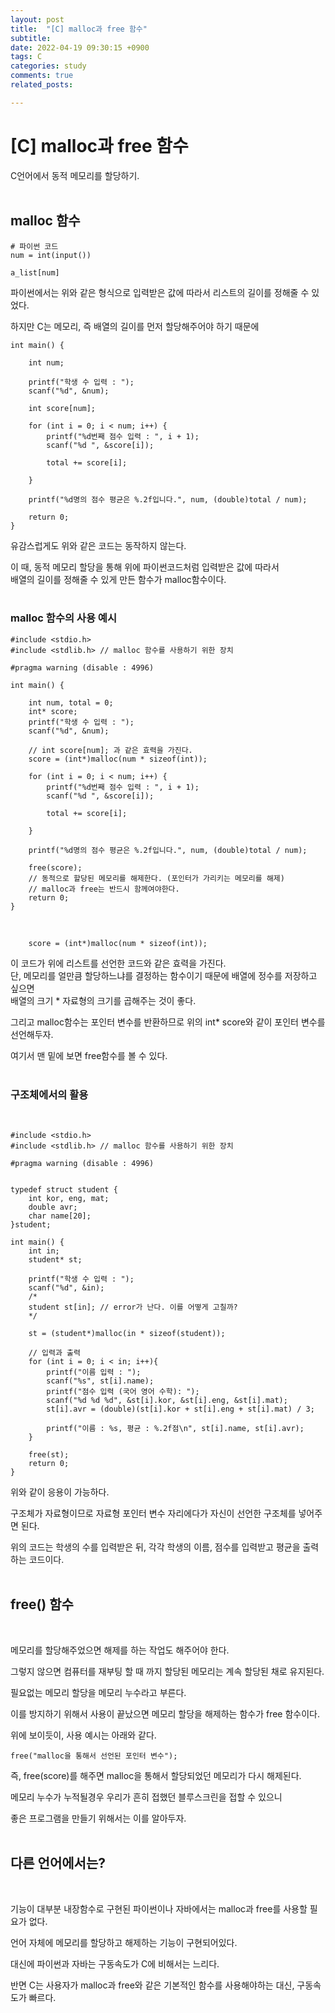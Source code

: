 ```yaml
---
layout: post
title:  "[C] malloc과 free 함수"
subtitle:
date: 2022-04-19 09:30:15 +0900
tags: C
categories: study
comments: true
related_posts:

---
```


# [C] malloc과 free 함수<Br/>

C언어에서 동적 메모리를 할당하기.<br/>
<br/>

## malloc 함수<br/>

```
# 파이썬 코드
num = int(input())

a_list[num]
```

파이썬에서는 위와 같은 형식으로 입력받은 값에 따라서 리스트의 길이를 정해줄 수 있었다.<br/>

하지만 C는 메모리, 즉 배열의 길이를 먼저 할당해주어야 하기 때문에<br/>

```
int main() {

    int num;

    printf("학생 수 입력 : ");
    scanf("%d", &num);

    int score[num];

    for (int i = 0; i < num; i++) {
        printf("%d번째 점수 입력 : ", i + 1);
        scanf("%d ", &score[i]);

        total += score[i];
        
    }

    printf("%d명의 점수 평균은 %.2f입니다.", num, (double)total / num);

    return 0;
}
```

유감스럽게도 위와 같은 코드는 동작하지 않는다.<br/>

이 때, 동적 메모리 할당을 통해 위에 파이썬코드처럼 입력받은 값에 따라서<br/>
배열의 길이를 정해줄 수 있게 만든 함수가 malloc함수이다.<br/>
<br/>

### malloc 함수의 사용 예시<br/>

```
#include <stdio.h>
#include <stdlib.h> // malloc 함수를 사용하기 위한 장치

#pragma warning (disable : 4996)

int main() {

    int num, total = 0;
    int* score;
    printf("학생 수 입력 : ");
    scanf("%d", &num);

    // int score[num]; 과 같은 효력을 가진다.
    score = (int*)malloc(num * sizeof(int));

    for (int i = 0; i < num; i++) {
        printf("%d번째 점수 입력 : ", i + 1);
        scanf("%d ", &score[i]);

        total += score[i];
        
    }

    printf("%d명의 점수 평균은 %.2f입니다.", num, (double)total / num);
    
    free(score);
    // 동적으로 할당된 메모리를 해제한다. (포인터가 가리키는 메모리를 해제)
    // malloc과 free는 반드시 함께여야한다.
    return 0;
}
```

<br/>

```
    score = (int*)malloc(num * sizeof(int));
```
이 코드가 위에 리스트를 선언한 코드와 같은 효력을 가진다.<br/>
단, 메모리를 얼만큼 할당하느냐를 결정하는 함수이기 때문에 배열에 정수를 저장하고 싶으면<br/>
배열의 크기 * 자료형의 크기를 곱해주는 것이 좋다.<br/>

그리고 malloc함수는 포인터 변수를 반환하므로 위의 int* score와 같이 포인터 변수를 선언해두자.<br/>

여기서 맨 밑에 보면 free함수를 볼 수 있다.<br/>
<br/>

### 구조체에서의 활용<br/>
<br/>

```
#include <stdio.h>
#include <stdlib.h> // malloc 함수를 사용하기 위한 장치

#pragma warning (disable : 4996)


typedef struct student {
    int kor, eng, mat;
    double avr;
    char name[20];
}student;

int main() {
    int in;
    student* st;

    printf("학생 수 입력 : ");
    scanf("%d", &in);
    /*
    student st[in]; // error가 난다. 이를 어떻게 고칠까?
    */

    st = (student*)malloc(in * sizeof(student));

    // 입력과 출력
    for (int i = 0; i < in; i++){
        printf("이름 입력 : ");
        scanf("%s", st[i].name);
        printf("점수 입력 (국어 영어 수학): ");
        scanf("%d %d %d", &st[i].kor, &st[i].eng, &st[i].mat);
        st[i].avr = (double)(st[i].kor + st[i].eng + st[i].mat) / 3;

        printf("이름 : %s, 평균 : %.2f점\n", st[i].name, st[i].avr);
    }
    
    free(st);
    return 0;
}
```
위와 같이 응용이 가능하다.<br/>

구조체가 자료형이므로 자료형 포인터 변수 자리에다가 자신이 선언한 구조체를 넣어주면 된다.<br/>

위의 코드는 학생의 수를 입력받은 뒤, 각각 학생의 이름, 점수를 입력받고 평균을 출력하는 코드이다.<br/>
<br/>

## free() 함수<br/>
<br/>

메모리를 할당해주었으면 해제를 하는 작업도 해주어야 한다.<br/>

그렇지 않으면 컴퓨터를 재부팅 할 때 까지 할당된 메모리는 계속 할당된 채로 유지된다.<br/>

필요없는 메모리 할당을 메모리 누수라고 부른다.<br/>

이를 방지하기 위해서 사용이 끝났으면 메모리 할당을 해제하는 함수가 free 함수이다.<br/>

위에 보이듯이, 사용 예시는 아래와 같다.<br/>

```
free("malloc을 통해서 선언된 포인터 변수");
```

즉, free(score)를 해주면 malloc을 통해서 할당되었던 메모리가 다시 해제된다.<br/>

메모리 누수가 누적될경우 우리가 흔히 접했던 블루스크린을 접할 수 있으니<br/>

좋은 프로그램을 만들기 위해서는 이를 알아두자.<br/>
<br/>

## 다른 언어에서는?<br/>
<br/>

기능이 대부분 내장함수로 구현된 파이썬이나 자바에서는 malloc과 free를 사용할 필요가 없다.<br/>

언어 자체에 메모리를 할당하고 해제하는 기능이 구현되어있다.<br/>

대신에 파이썬과 자바는 구동속도가 C에 비해서는 느리다.<br/>

반면 C는 사용자가 malloc과 free와 같은 기본적인 함수를 사용해야하는 대신, 구동속도가 빠르다.<br/>
